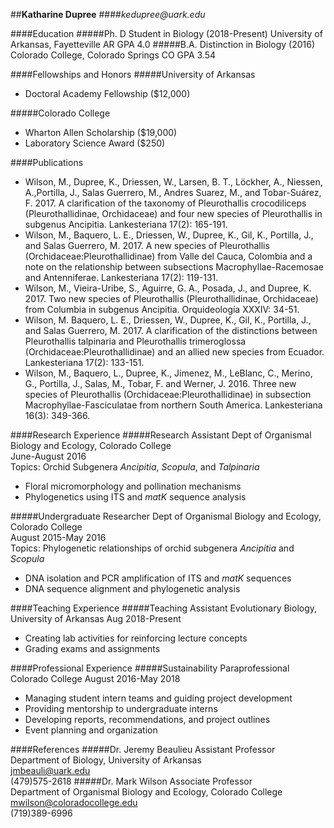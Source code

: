 ##**Katharine Dupree**
####_kedupree@uark.edu_

####Education
#####Ph. D Student in Biology (2018-Present)
University of Arkansas, Fayetteville AR
GPA 4.0
#####B.A. Distinction in Biology (2016)
Colorado College, Colorado Springs CO 
GPA 3.54

####Fellowships and Honors
#####University of Arkansas
 * Doctoral Academy Fellowship ($12,000)

#####Colorado College
  * Wharton Allen Scholarship ($19,000)
  * Laboratory Science Award ($250)

####Publications
* Wilson, M., Dupree, K., Driessen, W., Larsen, B. T., Löckher, A., Niessen, A.,Portilla, J., Salas Guerrero, M., Andres Suarez, M., and Tobar-Suárez, F. 2017. A clarification of the taxonomy of Pleurothallis crocodiliceps
(Pleurothallidinae, Orchidaceae) and four new species of Pleurothallis in
subgenus Ancipitia. Lankesteriana 17(2): 165-191.
* Wilson, M., Baquero, L. E., Driessen, W., Dupree, K., Gil, K., Portilla, J., and Salas Guerrero, M. 2017. A new species of Pleurothallis (Orchidaceae:Pleurothallidinae) from Valle del Cauca, Colombia and a note
on the relationship between subsections Macrophyllae-Racemosae and Antenniferae. Lankesteriana 17(2): 119-131.
* Wilson, M., Vieira-Uribe, S., Aguirre, G. A., Posada, J., and Dupree, K. 2017. Two new species of Pleurothallis (Pleurothallidinae, Orchidaceae) from Columbia in subgenus Ancipitia. Orquideología XXXIV: 34-51.
* Wilson, M. Baquero, L. E., Driessen, W., Dupree, K., Gil, K., Portilla, J., and Salas Guerrero, M. 2017. A clarification of the distinctions between Pleurothallis talpinaria and Pleurothallis trimeroglossa (Orchidaceae:Pleurothallidinae) and an allied new species from Ecuador. Lankesteriana 17(2): 133-151.
* Wilson, M., Baquero, L., Dupree, K., Jimenez, M., LeBlanc, C., Merino, G., Portilla, J., Salas, M., Tobar, F. and Werner, J. 2016. Three new species of Pleurothallis (Orchidaceae:Pleurothallidinae) in subsection Macrophyllae-Fasciculatae from northern South America. Lankesteriana 16(3): 349-366.

####Research Experience
#####Research Assistant
Dept of Organismal Biology and Ecology, Colorado College  
June-August 2016  
Topics: Orchid Subgenera _Ancipitia_, _Scopula_, and _Talpinaria_
* Floral micromorphology and pollination mechanisms
* Phylogenetics using ITS and _matK_ sequence analysis

#####Undergraduate Researcher
Dept of Organismal Biology and Ecology, Colorado College  
August 2015-May 2016  
Topics: Phylogenetic relationships of orchid subgenera _Ancipitia_ and _Scopula_
* DNA isolation and PCR amplification of ITS and _matK_ sequences
* DNA sequence alignment and phylogenetic analysis

####Teaching Experience
#####Teaching Assistant
Evolutionary Biology, University of Arkansas       Aug 2018-Present
* Creating lab activities for reinforcing lecture concepts
* Grading exams and assignments

####Professional Experience
#####Sustainability Paraprofessional
Colorado College      August 2016-May 2018
* Managing student intern teams and guiding project development
* Providing mentorship to undergraduate interns
* Developing reports, recommendations, and project outlines
* Event planning and organization

####References
#####Dr. Jeremy Beaulieu
Assistant Professor  
Department of Biology, University of Arkansas  
jmbeauli@uark.edu  
(479)575-2618
#####Dr. Mark Wilson
Associate Professor  
Department of Organismal Biology and Ecology, Colorado College
mwilson@coloradocollege.edu  
(719)389-6996
